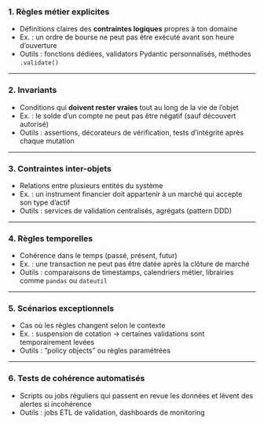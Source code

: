 ### **1. Règles métier explicites**

- Définitions claires des **contraintes logiques** propres à ton domaine
- Ex. : un ordre de bourse ne peut pas être exécuté avant son heure d’ouverture
- Outils : fonctions dédiées, validators Pydantic personnalisés, méthodes `.validate()`

---
### **2. Invariants**

- Conditions qui **doivent rester vraies** tout au long de la vie de l’objet
- Ex. : le solde d’un compte ne peut pas être négatif (sauf découvert autorisé)
- Outils : assertions, décorateurs de vérification, tests d’intégrité après chaque mutation

---
### **3. Contraintes inter-objets**

- Relations entre plusieurs entités du système
- Ex. : un instrument financier doit appartenir à un marché qui accepte son type d’actif
- Outils : services de validation centralisés, agrégats (pattern DDD)

---
### **4. Règles temporelles**

- Cohérence dans le temps (passé, présent, futur)
- Ex. : une transaction ne peut pas être datée après la clôture de marché
- Outils : comparaisons de timestamps, calendriers métier, librairies comme `pandas` ou `dateutil`

---
### **5. Scénarios exceptionnels**

- Cas où les règles changent selon le contexte
- Ex. : suspension de cotation → certaines validations sont temporairement levées
- Outils : “policy objects” ou règles paramétrées

---
### **6. Tests de cohérence automatisés**

- Scripts ou jobs réguliers qui passent en revue les données et lèvent des alertes si incohérence
- Outils : jobs ETL de validation, dashboards de monitoring